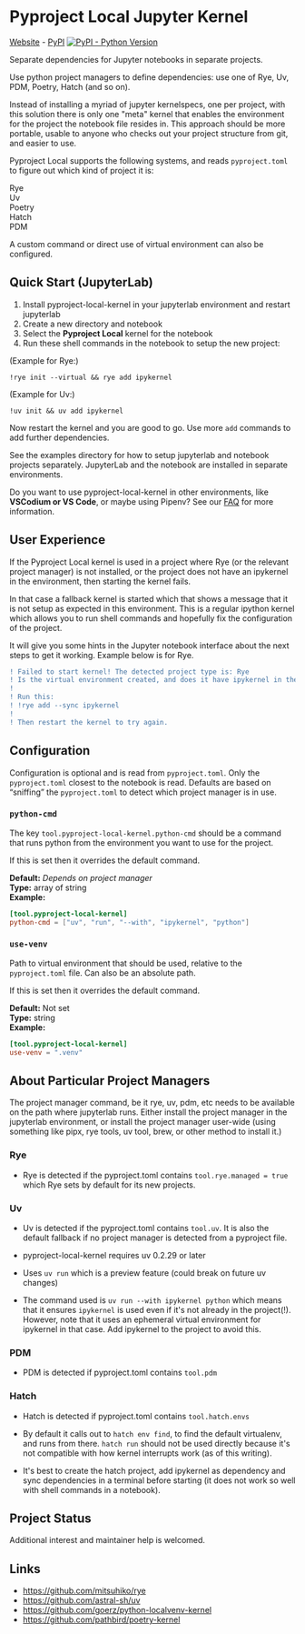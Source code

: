 
# Pyproject Local Jupyter Kernel

<p class="web_hidden">

[Website][] - [PyPI][] [![PyPI - Python Version](https://img.shields.io/pypi/v/pyproject-local-kernel)][PyPi]

</p>

Separate dependencies for Jupyter notebooks in separate projects.

Use python project managers to define dependencies:
  use one of Rye, Uv, PDM, Poetry, Hatch (and so on).

[Website]: https://bluss.github.io/pyproject-local-kernel/
[PyPi]: https://pypi.org/project/pyproject-local-kernel/

Instead of installing a myriad of jupyter kernelspecs, one per project, with
this solution there is only one "meta" kernel that enables the environment for
the project the notebook file resides in. This approach should be more
portable, usable to anyone who checks out your project structure from git, and
easier to use.

Pyproject Local supports the following systems, and reads `pyproject.toml` to
figure out which kind of project it is:

Rye <br>
Uv <br>
Poetry <br>
Hatch <br>
PDM <br>

A custom command or direct use of virtual environment can also be configured.

## Quick Start (JupyterLab)

1. Install pyproject-local-kernel in your jupyterlab environment and restart
   jupyterlab
2. Create a new directory and notebook
3. Select the **Pyproject Local** kernel for the notebook
4. Run these shell commands in the notebook to setup the new project:<br>
   
  (Example for Rye:)

  `!rye init --virtual && rye add ipykernel`

  (Example for Uv:)

  `!uv init && uv add ipykernel`

Now restart the kernel and you are good to go. Use more `add` commands to add
further dependencies.

See the examples directory for how to setup jupyterlab and notebook projects
separately. JupyterLab and the notebook are installed in separate environments.


Do you want to use pyproject-local-kernel in other environments, like
**VSCodium or VS Code**, or maybe using Pipenv? See our [FAQ][] for more
information.

[FAQ]: FAQ.md

## User Experience

If the Pyproject Local kernel is used in a project where Rye (or the relevant
project manager) is not installed, or the project does not have an ipykernel
in the environment, then starting the kernel fails.

In that case a fallback kernel is started which that shows a message that it is
not setup as expected in this environment. This is a regular ipython kernel which
allows you to run shell commands and hopefully fix the configuration of the project.

It will give you some hints in the Jupyter notebook interface about the next
steps to get it working. Example below is for Rye.

```diff
! Failed to start kernel! The detected project type is: Rye
! Is the virtual environment created, and does it have ipykernel in the project?
!
! Run this:
! !rye add --sync ipykernel
!
! Then restart the kernel to try again.
```

## Configuration

Configuration is optional and is read from `pyproject.toml`. Only the
`pyproject.toml` closest to the notebook is read. Defaults are based on
“sniffing” the `pyproject.toml` to detect which project manager is in use.

### `python-cmd`

The key `tool.pyproject-local-kernel.python-cmd` should be a command that runs
python from the environment you want to use for the project.

If this is set then it overrides the default command.

**Default:** *Depends on project manager*<br>
**Type:** array of string<br>
**Example:**

```toml
[tool.pyproject-local-kernel]
python-cmd = ["uv", "run", "--with", "ipykernel", "python"]
```

### `use-venv`

Path to virtual environment that should be used, relative to the
`pyproject.toml` file. Can also be an absolute path.

If this is set then it overrides the default command.

**Default:** Not set<br>
**Type:** string<br>
**Example:**

```toml
[tool.pyproject-local-kernel]
use-venv = ".venv"
```


## About Particular Project Managers

The project manager command, be it rye, uv, pdm, etc needs to be
available on the path where jupyterlab runs. Either install the project
manager in the jupyterlab environment, or install the project manager
user-wide (using something like pipx, rye tools, uv tool, brew, or
other method to install it.)

### Rye

- Rye is detected if the pyproject.toml contains `tool.rye.managed = true`
  which Rye sets by default for its new projects.

### Uv

- Uv is detected if the pyproject.toml contains `tool.uv`. It is also the
  default fallback if no project manager is detected from a pyproject file.

- pyproject-local-kernel requires uv 0.2.29 or later

- Uses `uv run` which is a preview feature (could break on future uv changes)

- The command used is `uv run --with ipykernel python` which means that it ensures
  `ipykernel` is used even if it's not already in the project(!). However, note that
  it uses an ephemeral virtual environment for ipykernel in that case. Add
  ipykernel to the project to avoid this.

### PDM

- PDM is detected if pyproject.toml contains `tool.pdm`

### Hatch

- Hatch is detected if pyproject.toml contains `tool.hatch.envs`

- By default it calls out to `hatch env find`, to find the default virtualenv,
  and runs from there. `hatch run` should not be used directly because
  it's not compatible with how kernel interrupts work (as of this writing).

- It's best to create the hatch project, add ipykernel as dependency and sync
  dependencies in a terminal before starting (it does not work so well with
  shell commands in a notebook).

## Project Status

Additional interest and maintainer help is welcomed.

## Links

* <https://github.com/mitsuhiko/rye>
* <https://github.com/astral-sh/uv>
* <https://github.com/goerz/python-localvenv-kernel>
* <https://github.com/pathbird/poetry-kernel>
